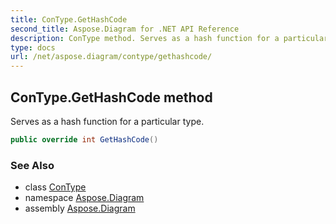 ```yaml
---
title: ConType.GetHashCode
second_title: Aspose.Diagram for .NET API Reference
description: ConType method. Serves as a hash function for a particular type
type: docs
url: /net/aspose.diagram/contype/gethashcode/
---
```

## ConType.GetHashCode method

Serves as a hash function for a particular type.

```csharp
public override int GetHashCode()
```

### See Also

* class [ConType](../)
* namespace [Aspose.Diagram](../../contype/)
* assembly [Aspose.Diagram](../../../)


